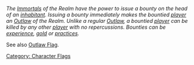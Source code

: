 *The [Immortals](:Category:_Immortals "wikilink") of the Realm have the
power to issue a bounty on the head of an
[inhabitant](:Category:_Characters "wikilink"). Issuing a bounty
immediately makes the bountied
[player](:Category:_Characters "wikilink") an
[Outlaw](Outlaw_Flag "wikilink") of the Realm. Unlike a regular
[Outlaw](Outlaw_Flag "wikilink"), a bountied
[player](:Category:_Characters "wikilink") can be killed by any other
[player](:Category:_Characters "wikilink") with no repercussions.
Bounties can be [experience](Experience_Points "wikilink"),
[gold](Gold_In_Hand "wikilink") or
[practices](Practice_Points "wikilink").*

See also [Outlaw Flag](Outlaw_Flag "wikilink").

[Category: Character Flags](Category:_Character_Flags "wikilink")
